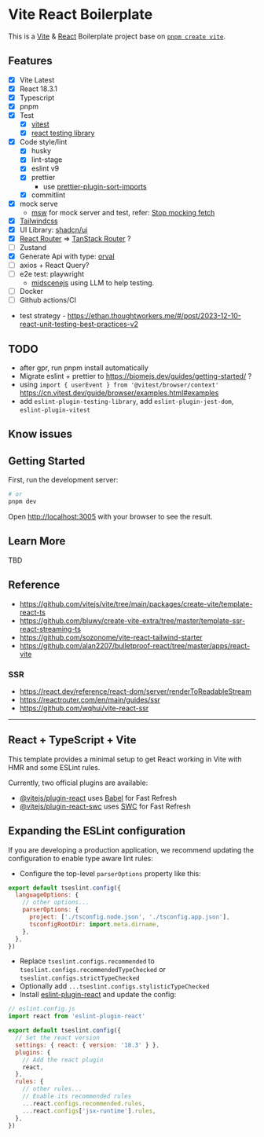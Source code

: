 # Vite React Boilerplate

This is a [Vite](https://vitejs.dev/) & [React](https://react.dev/) Boilerplate project base on [`pnpm create vite`](https://github.com/vitejs/vite/tree/main/packages/create-vite/template-react-ts).

## Features

- [x] Vite Latest
- [x] React 18.3.1
- [x] Typescript
- [x] pnpm
- [x] Test
  - [x] [vitest](https://vitest.dev/)
  - [x] [react testing library](https://testing-library.com/)
- [x] Code style/lint
  - [x] husky
  - [x] lint-stage
  - [x] eslint v9
  - [x] prettier
    - use [prettier-plugin-sort-imports](https://github.com/trivago/prettier-plugin-sort-imports)
  - [x] commitlint
- [x] mock serve
  - [msw](https://mswjs.io/docs) for mock server and test, refer: [Stop mocking fetch](https://kentcdodds.com/blog/stop-mocking-fetch)
- [x] [Tailwindcss](https://tailwindcss.com/)
- [x] UI Library: [shadcn/ui](https://ui.shadcn.com/)
- [x] [React Router](https://reactrouter.com/en/main) => [TanStack Router](https://tanstack.com/router/v1) ?
- [ ] Zustand
- [x] Generate Api with type: [orval](https://orval.dev/)
- [ ] axios + React Query?
- [ ] e2e test: playwright
  - [midscenejs](https://midscenejs.com/zh/docs/getting-started/introduction.html) using LLM to help testing.
- [ ] Docker
- [ ] Github actions/CI
- test strategy - https://ethan.thoughtworkers.me/#/post/2023-12-10-react-unit-testing-best-practices-v2

## TODO

- after gpr, run pnpm install automatically
- Migrate eslint + prettier to https://biomejs.dev/guides/getting-started/ ?
- using `import { userEvent } from '@vitest/browser/context'` https://cn.vitest.dev/guide/browser/examples.html#examples
- add `eslint-plugin-testing-library`, add `eslint-plugin-jest-dom`, `eslint-plugin-vitest`

## Know issues

## Getting Started

First, run the development server:

```bash
# or
pnpm dev
```

Open [http://localhost:3005](http://localhost:3005) with your browser to see the result.

## Learn More

TBD

## Reference

- https://github.com/vitejs/vite/tree/main/packages/create-vite/template-react-ts
- https://github.com/bluwy/create-vite-extra/tree/master/template-ssr-react-streaming-ts
- https://github.com/sozonome/vite-react-tailwind-starter
- https://github.com/alan2207/bulletproof-react/tree/master/apps/react-vite

### SSR

- https://react.dev/reference/react-dom/server/renderToReadableStream
- https://reactrouter.com/en/main/guides/ssr
- https://github.com/wqhui/vite-react-ssr

---

## React + TypeScript + Vite

This template provides a minimal setup to get React working in Vite with HMR and some ESLint rules.

Currently, two official plugins are available:

- [@vitejs/plugin-react](https://github.com/vitejs/vite-plugin-react/blob/main/packages/plugin-react/README.md) uses [Babel](https://babeljs.io/) for Fast Refresh
- [@vitejs/plugin-react-swc](https://github.com/vitejs/vite-plugin-react-swc) uses [SWC](https://swc.rs/) for Fast Refresh

## Expanding the ESLint configuration

If you are developing a production application, we recommend updating the configuration to enable type aware lint rules:

- Configure the top-level `parserOptions` property like this:

```js
export default tseslint.config({
  languageOptions: {
    // other options...
    parserOptions: {
      project: ['./tsconfig.node.json', './tsconfig.app.json'],
      tsconfigRootDir: import.meta.dirname,
    },
  },
})
```

- Replace `tseslint.configs.recommended` to `tseslint.configs.recommendedTypeChecked` or `tseslint.configs.strictTypeChecked`
- Optionally add `...tseslint.configs.stylisticTypeChecked`
- Install [eslint-plugin-react](https://github.com/jsx-eslint/eslint-plugin-react) and update the config:

```js
// eslint.config.js
import react from 'eslint-plugin-react'

export default tseslint.config({
  // Set the react version
  settings: { react: { version: '18.3' } },
  plugins: {
    // Add the react plugin
    react,
  },
  rules: {
    // other rules...
    // Enable its recommended rules
    ...react.configs.recommended.rules,
    ...react.configs['jsx-runtime'].rules,
  },
})
```
